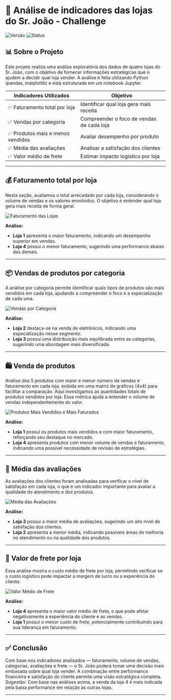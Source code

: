 # 🛒 Análise de indicadores das lojas do Sr. João - Challenge

![Versão](https://img.shields.io/badge/vers%C3%A3o-1.0-blue)
![Status](https://img.shields.io/badge/status-Em%20desenvolvimento-yellow)

## 📊 Sobre o Projeto

Este projeto realiza uma análise exploratória dos dados de quatro lojas do Sr. João, com o objetivo de fornecer informações estratégicas que o ajudem a decidir qual loja vender. A análise é feita utilizando Python (pandas, matplotlib) e está estruturada em um notebook Jupyter.

| Indicadores Utilizados           | Objetivo                                  |
| -------------------------------- | ----------------------------------------- |
| ✅ Faturamento total por loja     | Identificar qual loja gera mais receita   |
| ✅ Vendas por categoria           | Compreender o foco de vendas de cada loja |
| ✅ Produtos mais e menos vendidos | Avaliar desempenho por produto            |
| ✅ Média das avaliações           | Analisar a satisfação dos clientes        |
| ✅ Valor médio de frete           | Estimar impacto logístico por loja        |


---

## 💰 Faturamento total por loja

Nesta seção, avaliamos o total arrecadado por cada loja, considerando o volume de vendas e os valores envolvidos. O objetivo é entender qual loja gera mais receita de forma geral.

![Faturamento das Lojas](https://raw.githubusercontent.com/FalkonGangrel/challenge1-data-science/main/img/Faturamento.png)

**Análise:**

- **Loja 1** apresenta o maior faturamento, indicando um desempenho superior em vendas.  
- **Loja 4** possui o menor faturamento, sugerindo uma performance abaixo das demais.

---

## 📦 Vendas de produtos por categoria

A análise por categoria permite identificar quais tipos de produtos são mais vendidos em cada loja, ajudando a compreender o foco e a especialização de cada uma.

![Vendas por Categoria](https://raw.githubusercontent.com/FalkonGangrel/challenge1-data-science/main/img/Categoria.png)

**Análise:**

- **Loja 2** destaca-se na venda de eletrônicos, indicando uma especialização nesse segmento.  
- **Loja 3** possui uma distribuição mais equilibrada entre as categorias, sugerindo uma abordagem mais diversificada.

---

## 🛍️ Venda de produtos

Análise dos 5 produtos com maior e menor número de vendas e faturamento em cada loja, exibida em uma matriz de gráficos (4x4) para facilitar a comparação.
Aqui investigamos as quantidades totais de produtos vendidos por loja. Essa métrica ajuda a entender o volume de vendas independentemente do valor.

![Produtos Mais Vendidos e Mais Faturados](https://raw.githubusercontent.com/FalkonGangrel/challenge1-data-science/main/img/Produtos.png)

**Análise:**

- **Loja 1** possui os produtos mais vendidos e com maior faturamento, reforçando seu destaque no mercado.  
- **Loja 4** apresenta produtos com menor volume de vendas e faturamento, indicando uma possível necessidade de revisão de estratégias.


---

## 🌟 Média das avaliações

As avaliações dos clientes foram analisadas para verificar o nível de satisfação em cada loja, o que é um indicador importante para avaliar a qualidade do atendimento e dos produtos.

![Média das Avaliações](https://raw.githubusercontent.com/FalkonGangrel/challenge1-data-science/main/img/Avaliacao.png)

**Análise:**

- **Loja 3** possui a maior média de avaliações, sugerindo um alto nível de satisfação dos clientes.  
- **Loja 2** apresenta a menor média, indicando possíveis áreas de melhoria no atendimento ou na qualidade dos produtos.

---

## 🚚 Valor de frete por loja

Essa análise mostra o custo médio de frete por loja, permitindo verificar se o custo logístico pode impactar a margem de lucro ou a experiência do cliente.

![Valor Médio de Frete](https://raw.githubusercontent.com/FalkonGangrel/challenge1-data-science/main/img/Frete.png)

**Análise:**

- **Loja 4** apresenta o maior valor médio de frete, o que pode afetar negativamente a experiência do cliente e as vendas.  
- **Loja 1** possui o menor custo de frete, potencialmente contribuindo para sua liderança em faturamento.

---

## ✅ Conclusão

Com base nos indicadores analisados — faturamento, volume de vendas, categorias, avaliações e frete — o Sr. João poderá tomar uma decisão mais embasada sobre qual loja vender. A combinação entre performance financeira e satisfação do cliente permite uma visão estratégica completa.
Sugestão: Com base nas anãlises acima, a venda da loja 4 é mais indicada pela baixa performance em relação às outras lojas.

---
